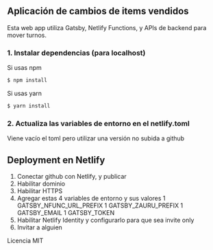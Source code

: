 ## Aplicación de cambios de items vendidos

Esta web app utiliza Gatsby, Netlify Functions, y APIs de backend para mover turnos.

### 1. Instalar dependencias (para localhost)

Si usas npm

```bash
$ npm install
```

Si usas yarn

```bash
$ yarn install
```

### 2. Actualiza las variables de entorno en el netlify.toml

Viene vacío el toml pero utilizar una versión no subida a github

## Deployment en Netlify

1. Conectar github con Netlify, y publicar
2. Habilitar dominio
3. Habilitar HTTPS
4. Agregar estas 4 variables de entorno y sus valores
    1 GATSBY_NFUNC_URL_PREFIX
    1 GATSBY_ZAURU_PREFIX
    1 GATSBY_EMAIL
    1 GATSBY_TOKEN
5. Habilitar Netlify Identity y configurarlo para que sea invite only
6. Invitar a alguien

Licencia MIT